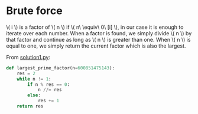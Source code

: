 # Brute force

\\( i \\) is a factor of \\( n \\) if \\( n\ \equiv\ 0\ [i] \\), in our case it
is enough to iterate over each number. When a factor is found, we simply divide
\\( n \\) by that factor and continue as long as \\( n \\) is greater than one.
When \\( n \\) is equal to one, we simply return the current factor which is
also the largest.

From [solution1.py](https://github.com/TurtleSmoke/Project-Euler/blob/main/problems/problem_0003/solution1.py):

```python
def largest_prime_factor(n=600851475143):
    res = 2
    while n != 1:
        if n % res == 0:
            n //= res
        else:
            res += 1
    return res
```
